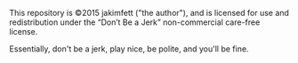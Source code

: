 This repository is ©2015 jakimfett ("the author"), and is licensed for use and redistribution under the “Don’t Be a Jerk” non-commercial care-free license.

Essentially, don't be a jerk, play nice, be polite, and you'll be fine.

